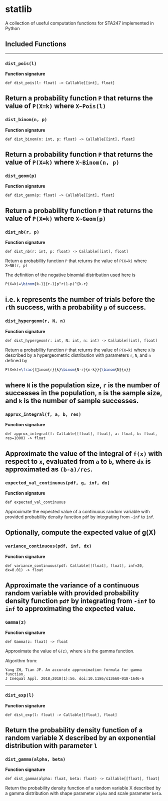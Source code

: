 # statlib

A collection of useful computation functions for STA247 implemented in Python

## Included Functions
---
### `dist_pois(l)`
**Function signature**
```
def dist_pois(l: float) -> Callable[[int], float]
```
Return a probability function `P` that returns the value of `P(X=k)`
where `X~Pois(l)`
---
### `dist_binom(n, p)`
**Function signature**
```
def dist_binom(n: int, p: float) -> Callable[[int], float]
```
Return a probability function `P` that returns the value of `P(X=k)`
where `X~Binom(n, p)`
---
### `dist_geom(p)`
**Function signature**
```
def dist_geom(p: float) -> Callable[[int], float]
```
Return a probability function `P` that returns the value of `P(X=k)`
where `X~Geom(p)`
---
### `dist_nb(r, p)`
**Function signature**
```
def dist_nb(r: int, p: float) -> Callable[[int], float]
```
Return a probability function `P` that returns the value of `P(X=k)`
where `X~NB(r, p)`

The definition of the negative binomial distribution used here is
```latex
P(X=k)=\binom{k-1}{r-1}p^r(1-p)^{k-r}
```
i.e. `k` represents the number of trials before the `r`th success, with a probability `p`
of success.
---
### `dist_hypergeom(r, N, n)`
**Function signature**
```
def dist_hypergeom(r: int, N: int, n: int) -> Callable[[int], float]
```
Return a probability function `P` that returns the value of `P(X=k)`
where `X` is described by a hypergeometric distribution with parameters `r`, `N`, and `n`
defined by

```latex
P(X=k)=\frac{]inom{r}{k}\binom{N-r}{n-k}}{\binom{N}{n}}
```

where `N` is the population size, `r` is the number of successes in the population,
`n` is the sample size, and `k` is the number of sample successes.
---
### `approx_integral(f, a, b, res)`
**Function signature**
```
def approx_integral(f: Callable[[float], float], a: float, b: float, res=1000) -> float
```
Approximate the value of the integral of `f(x)` with respect to `x`, evaluated
from `a` to `b`, where `dx` is approximated as `(b-a)/res`.
---
### `expected_val_continuous(pdf, g, inf, dx)`
**Function signature**
```
def expected_val_continuous
```
Approximate the expected value of a continuous random variable with provided
probability density function `pdf` by integrating from `-inf` to `inf`.

Optionally, compute the expected value of g(X)
---
### `variance_continuous(pdf, inf, dx)`
**Function signature**
```
def variance_continuous(pdf: Callable[[float], float], inf=20, dx=0.01) -> float
```
Approximate the variance of a continuous random variable with provided
probability density function `pdf` by integrating from `-inf` to `inf` to
approximating the expected value.
---
### `Gamma(z)`
**Function signature**
```
def Gamma(z: float) -> float
```
Approximate the value of `G(z)`, where `G` is the gamma function.

Algorithm from:
```text
Yang ZH, Tian JF. An accurate approximation formula for gamma function.
J Inequal Appl. 2018;2018(1):56. doi:10.1186/s13660-018-1646-6
```
---
### `dist_exp(l)`
**Function signature**
```
def dist_exp(l: float) -> Callable[[float], float]
```
Return the probability density function of a random variable X
described by an exponential distribution with parameter `l`
---
### `dist_gamma(alpha, beta)`
**Function signature**
```
def dist_gamma(alpha: float, beta: float) -> Callable[[float], float]
```
Return the probability density function of a random variable X
described by a gamma distribution with shape parameter `alpha` and scale parameter `beta`.
